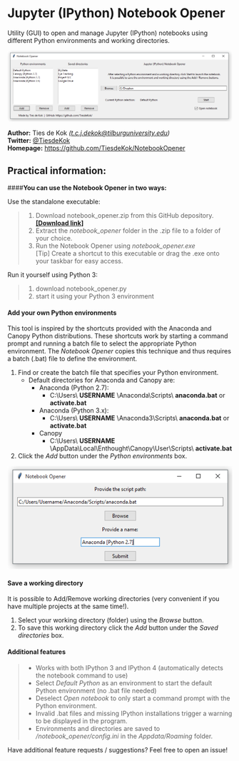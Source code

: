 # Jupyter (IPython) Notebook Opener

Utility (GUI) to open and manage Jupyter (IPython) notebooks using different Python environments and working directories. 

![Notebook Opener](https://raw.githubusercontent.com/TiesdeKok/NotebookOpener/master/Images/example.png)

**Author:**   Ties de Kok *(t.c.j.dekok@tilburguniversity.edu)*  
**Twitter:** [@TiesdeKok](https://twitter.com/TiesdeKok/)  
**Homepage:**    https://github.com/TiesdeKok/NotebookOpener  

## Practical information:

####**You can use the Notebook Opener in two ways:**

Use the standalone executable:
> 1. Download notebook_opener.zip from this GitHub depository.   [**[Download link]**](https://github.com/TiesdeKok/NotebookOpener/raw/master/notebook_opener.zip)
> 2. Extract the *notebook_opener* folder in the .zip file to a folder of your choice.
> 3. Run the Notebook Opener using *notebook_opener.exe*  
> [Tip] Create a shortcut to this executable or drag the .exe onto your taskbar for easy access.

Run it yourself using Python 3:
> 1. download notebook_opener.py
> 2. start it using your Python 3 environment

#### **Add your own Python environments**
This tool is inspired by the shortcuts provided with the Anaconda and Canopy Python distributions. 
These shortcuts work by starting a command prompt and running a batch file to select the appropriate Python environment. The *Notebook Opener* copies this technique and thus requires a batch (.bat) file to define the environment. 

1. Find or create the batch file that specifies your Python environment.
	* Default directories for Anaconda and Canopy are:
		- Anaconda (Python 2.7):
			- C:\Users\ **USERNAME** \Anaconda\Scripts\ **anaconda.bat** or **activate.bat**  
		- Anaconda (Python 3.x):
			-   C:\Users\ **USERNAME** \Anaconda3\Scripts\ **anaconda.bat** or **activate.bat**  
		- Canopy
			- C:\Users\ **USERNAME** \AppData\Local\Enthought\Canopy\User\Scripts\ **activate.bat**
2. Click the *Add* button under the *Python environments* box.

![Notebook Opener](https://raw.githubusercontent.com/TiesdeKok/NotebookOpener/master/Images/example_1.png)

#### **Save a working directory**
It is possible to Add/Remove working directories (very convenient if you have multiple projects at the same time!).

1. Select your working directory (folder) using the *Browse* button.
2. To save this working directory click the *Add* button under the *Saved directories* box. 

#### **Additional features**
> * Works with both IPython 3 and IPython 4 (automatically detects the notebook command to use)
> * Select *Default Python* as an environment to start the default Python environment (no .bat file needed)
> * Deselect *Open notebook* to only start a command prompt with the Python environment.
> * Invalid .bat files and missing IPython installations trigger a warning to be displayed in the program. 
> * Environments and directories are saved to */notebook_opener/config.ini* in the *Appdata/Roaming* folder. 

Have additional feature requests / suggestions? Feel free to open an issue! 
